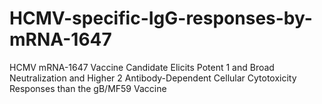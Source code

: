 # HCMV-specific-IgG-responses-by-mRNA-1647
HCMV mRNA-1647 Vaccine Candidate Elicits Potent 1 and Broad Neutralization and Higher 2 Antibody-Dependent Cellular Cytotoxicity Responses than the gB/MF59 Vaccine
